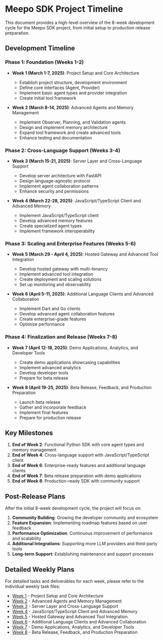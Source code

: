 # Meepo SDK Project Timeline

This document provides a high-level overview of the 8-week development cycle for the Meepo SDK project, from initial setup to production release preparation.

## Development Timeline

### Phase 1: Foundation (Weeks 1-2)
- **Week 1 (March 1-7, 2025)**: Project Setup and Core Architecture
  - Establish project structure, development environment
  - Define core interfaces (Agent, Provider)
  - Implement basic agent types and provider integration
  - Create initial tool framework

- **Week 2 (March 8-14, 2025)**: Advanced Agents and Memory Management
  - Implement Observer, Planning, and Validation agents
  - Design and implement memory architecture
  - Expand tool framework and create advanced tools
  - Enhance testing and documentation

### Phase 2: Cross-Language Support (Weeks 3-4)
- **Week 3 (March 15-21, 2025)**: Server Layer and Cross-Language Support
  - Develop server architecture with FastAPI
  - Design language-agnostic protocol
  - Implement agent collaboration patterns
  - Enhance security and permissions

- **Week 4 (March 22-28, 2025)**: JavaScript/TypeScript Client and Advanced Memory
  - Implement JavaScript/TypeScript client
  - Develop advanced memory features
  - Create specialized agent types
  - Implement framework interoperability

### Phase 3: Scaling and Enterprise Features (Weeks 5-6)
- **Week 5 (March 29 - April 4, 2025)**: Hosted Gateway and Advanced Tool Integration
  - Develop hosted gateway with multi-tenancy
  - Implement advanced tool integration
  - Create deployment and scaling solutions
  - Set up monitoring and observability

- **Week 6 (April 5-11, 2025)**: Additional Language Clients and Advanced Collaboration
  - Implement Dart and Go clients
  - Develop advanced agent collaboration features
  - Create enterprise-grade features
  - Optimize performance

### Phase 4: Finalization and Release (Weeks 7-8)
- **Week 7 (April 12-18, 2025)**: Demo Applications, Analytics, and Developer Tools
  - Create demo applications showcasing capabilities
  - Implement advanced analytics
  - Develop developer tools
  - Prepare for beta release

- **Week 8 (April 19-25, 2025)**: Beta Release, Feedback, and Production Preparation
  - Launch beta release
  - Gather and incorporate feedback
  - Implement final features
  - Prepare for production release

## Key Milestones

1. **End of Week 2**: Functional Python SDK with core agent types and memory management
2. **End of Week 4**: Cross-language support with JavaScript/TypeScript client
3. **End of Week 6**: Enterprise-ready features and additional language clients
4. **End of Week 7**: Beta release preparation with demo applications
5. **End of Week 8**: Production-ready SDK with community support

## Post-Release Plans

After the initial 8-week development cycle, the project will focus on:

1. **Community Building**: Growing the developer community and ecosystem
2. **Feature Expansion**: Implementing roadmap features based on user feedback
3. **Performance Optimization**: Continuous improvement of performance and scalability
4. **Additional Integrations**: Supporting more LLM providers and third-party tools
5. **Long-term Support**: Establishing maintenance and support processes

## Detailed Weekly Plans

For detailed tasks and deliverables for each week, please refer to the individual weekly task files:

- [Week 1](week1.md) - Project Setup and Core Architecture
- [Week 2](week2.md) - Advanced Agents and Memory Management
- [Week 3](week3.md) - Server Layer and Cross-Language Support
- [Week 4](week4.md) - JavaScript/TypeScript Client and Advanced Memory
- [Week 5](week5.md) - Hosted Gateway and Advanced Tool Integration
- [Week 6](week6.md) - Additional Language Clients and Advanced Collaboration
- [Week 7](week7.md) - Demo Applications, Analytics, and Developer Tools
- [Week 8](week8.md) - Beta Release, Feedback, and Production Preparation
